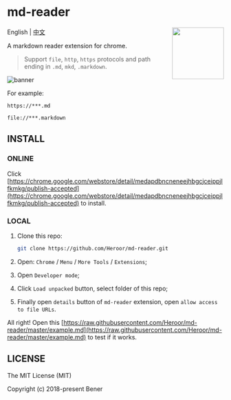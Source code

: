 # md-reader

<img src="https://github.com/Heroor/md-reader/blob/master/src/images/icon.png" align="right" width="120">

English | [中文](https://github.com/Heroor/md-reader/blob/master/README-CN.md)

A markdown reader extension for chrome.

> Support `file`, `http`, `https` protocols and path ending in `.md`, `mkd`, `.markdown`.

![banner](./template/feature-0.png)

For example:

`https://***.md`

`file://***.markdown`

## INSTALL

### ONLINE

Click [https://chrome.google.com/webstore/detail/medapdbncneneejhbgcjceippjlfkmkg/publish-accepted](https://chrome.google.com/webstore/detail/medapdbncneneejhbgcjceippjlfkmkg/publish-accepted) to install.

### LOCAL

1. Clone this repo:

    ```bash
    git clone https://github.com/Heroor/md-reader.git
    ```

2. Open: `Chrome` / `Menu` / `More Tools` / `Extensions`;

3. Open `Developer mode`;

4. Click `Load unpacked` button, select folder of this repo;

5. Finally open `details` button of `md-reader` extension, open `allow access to file URLs`.

All right! Open this [https://raw.githubusercontent.com/Heroor/md-reader/master/example.md](https://raw.githubusercontent.com/Heroor/md-reader/master/example.md) to test if it works.

## LICENSE

The MIT License (MIT)

Copyright (c) 2018-present Bener
